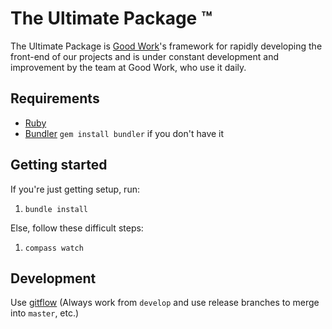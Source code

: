 # The Ultimate Package &trade;

The Ultimate Package is [Good Work][1]'s framework for rapidly developing the front-end of our projects and is under constant development and improvement by the team at Good Work, who use it daily.

## Requirements

- [Ruby](http://www.ruby-lang.org/en/)
- [Bundler](http://bundler.io/) `gem install bundler` if you don't have it

## Getting started

If you're just getting setup, run:

1. `bundle install`

Else, follow these difficult steps:

1. `compass watch`

## Development

Use [gitflow][2] (Always work from `develop` and use release branches to merge into `master`, etc.)

[1]: http://www.simplygoodwork.com
[2]: https://github.com/nvie/gitflow